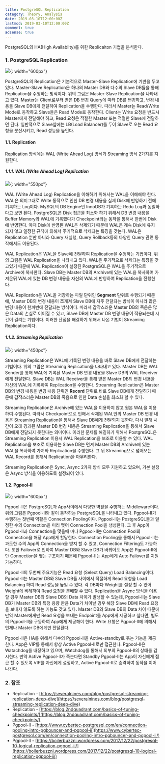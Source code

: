 ```yaml
---
title: PostgreSQL Replication
category: Theory, Analysis
date: 2019-03-10T12:00:00Z
lastmod: 2019-03-10T12:00:00Z
comment: true
adsense: true
---
```


PostgreSQL의 HA(High Availabilty)를 위한 Replicaiton 기법을 분석한다.

### 1. PostgreSQL Replication

![]({{site.baseurl}}/images/theory_analysis/PostgreSQL_Replication/Master_Slave.PNG){: width="600px"}

PostgreSQL의 Replication은 기본적으로 Master-Slave Replication에 기반을 두고 있다. Master-Slave Replication은 하나의 Master DB와 다수의 Slave DB들을 통해 Replication을 수행하는 방식이다. 위의 그림은 Master-Slave Replication을 나타내고 있다. Master는 Client로부터 받은 DB 변경 Query에 따라 DB를 변경하고, 변경 내용을 Slave DB에게 전달하여 Replication을 수행한다. 따라서 Master는 Read/Write Mode로 동작하고 Slave들은 Read Mode로 동작한다. Client는 Write 요청을 반드시 Master에게 전달해야 하고, Read 요청은 적절한 Master 또는 적절한 Slave에 전달하면 된다. 일반적으로 Slave앞에는 LB(Load Balancer)를 두어 Slave로 오는 Read 요청을 분산시키고, Read 성능을 높인다.

#### 1.1. Replication

Replication 방식에는 WAL (Write Ahead Log) 방식과 Streaming 방식 2가지를 지원한다.

##### 1.1.1. WAL (Write Ahead Log) Replication

![]({{site.baseurl}}/images/theory_analysis/PostgreSQL_Replication/WAL_Replication.PNG){: width="550px"}

WAL (Write Ahead Log) Replication을 이해하기 위해서는 WAL을 이해해야 한다. WAL은 의미그대로 Write 동작으로 인한 DB 변경 내용을 실제 Disk에 반영하기 전에 기록하는 Log이다. MySQL의 DB Engine인 InnoDB가 기록하는 Redo Log과 동일하다고 보면 된다. PostgreSQL은 Disk 접근을 최소화 하기 위해서 DB 변경 내용을 Buffer Memory와 WAL에 기록했다가 Checkpoint라는 동작을 통해서 한번에 Disk에 반영한다. 이때 Disk에 반영된 WAL은 삭제되기 때문에 WAL은 계속 Disk에 유지 되지 않고 일정한 규칙에 의해서 주기적으로 삭제되는 특징을 갖는다. WAL은 Replication 뿐만 아니라 Query 재실행, Query Rollback등의 다양한 Query 관련 동작에서도 이용된다.

WAL Replication은 WAL을 Slave에 전달하여 Replication을 수행하는 기법이다. 위의 그림은 WAL Replication을 나타내고 있다. WAL은 주기적으로 삭제되는 특징을 갖고있기 때문에 WAL Replication이 설정된 PostgreSQL은 WAL을 주기적으로 Archive에 복사한다. Slave DB는 Master DB의 Archive에 있는 WAL을 복사하여 가져온뒤 WAL에 있는 DB 변경 내용을 자신의 WAL에 반영하여 Replication을 진행한다.

WAL Replication은 WAL을 저장하는 파일 단위인 **Segment** 단위로 수행되기 때문에, Master DB의 변경 내용이 쪼개져 Slave DB에 자주 전달되는 방식이 아니라 많은 변경 내용이 한꺼번에 전달되는 방식이다. 따라서 갑작스러운 Master DB의 죽음은 많은 Data의 손실로 이어질 수 있고, Slave DB에 Master DB 변경 내용이 적용되는데 시간이 걸리는 기법이다. 이러한 단점을 해결하기 위해서 나온 기법이 Streaming Replication이다.

##### 1.1.2. Streaming Replication

![]({{site.baseurl}}/images/theory_analysis/PostgreSQL_Replication/Streaming_Replication.PNG){: width="450px"}

Streaming Replication은 WAL에 기록된 변경 내용을 바로 Slave DB에게 전달하는 기법이다. 위의 그림은 Streaming Replication을 나타내고 있다. Master DB는 WAL Sender를 통해 WAL에 기록된 Master DB 변경 내용을 Slave DB의 WAL Receiver에게 전달한다. Slave DB는 WAL Receiver을 통해 받은 Master DB의 변경 내용을 자신의 WAL에 기록하여 Replication을 수행한다. Streaming Replication은 Master DB의 변경 내용을 변경 내용 단위인 **Record** 단위로 바로 Slave DB에게 전달하기 때문에 갑작스러운 Master DB의 죽음으로 인한 Data 손실을 최소화 할 수 있다.

Streaming Replication은 Archive에 있는 WAL을 이용하지 않고 원본 WAL을 이용하여 수행된다. 따라서 Checkpoint으로 인해서 삭제된 WAL안의 Master DB 변경 내용은 Streaming Replication을 통해서 Slave DB에게 전달되지 못한다. 다시 말해 시간이 오래 경과된 Master DB 변경 내용은 Streaming Replication을 통해서 Slave DB에게 전달되지 못한다는 의미이다. 이러한 문제를 해결하기 위해서 PostgreSQL은 Streaming Replication 이용시 WAL Replication을 보조로 이용할 수 있다. WAL Replication을 보조로 이용하는 Slave DB는 먼져 Master DB의 Archive에 있는 WAL을 복사하여 가져와 Replication을 수행한다. 그 뒤 Streaming으로 넘어오는 WAL Record를 통해서 Replication을 마무리한다.

Streaming Replication은 Sync, Async 2가지 방식 모두 지원하고 있으며, 기본 설정은 Async 방식을 이용하도록 설정되어 있다.

#### 1.2. Pgpool-II

![]({{site.baseurl}}/images/theory_analysis/PostgreSQL_Replication/Pgpool.PNG){: width="600px"}

Pgpool-II은 PostgreSQL과 App사이에서 다양한 역활을 수행하는 Middleware이다. 위의 그림은 Pgpool-II와 같이 동작하는 PostgreSQL을 나타내고 있다. Pgpool-II가 수행하는 첫번째 역활은 Connection Pooling이다. Pgpool-II는 PostgreSQL들과 일정한 수의 Connection을 미리 맺어 Connection Pool을 생성한다. 그 후 App이 Pgpool-II과 Connection을 맺을때 마다 Pgpool-II는 Connection Pool의 Connection을 해당 App에게 할당한다. Connection Pooling을 통해서 Pgpool-II는 과도한 수의 App의 Connection을 방지 할 수 있고, Connection Filtering도 가능하다. 또한 Failover로 인하여 Master DB와 Slave DB가 바뀌어도 App은 Pgpool-II에만 Connection을 맺는 구조이기 때문에 Pgpool-II는 App에게 Auto Failover를 지원가능하다.

Pgpool-II의 두번째 주요기능은 Read 요청 (Select Query) Load Balancing이다. Pgpool-II는 Master DB와 Slave DB들 사이에서 적절하게 Read 요청을 Load Balancing 하여 Read 성능을 높일 수 있다. 각 DB마다 Weight를 설정 할 수 있어 Weight에 비례하여 Read 요청을 분배할 수 있다. Replication을 Async 방식을 이용할 경우 Master DB와 Slave DB의 Data 차이가 발생할 수 있는데, Pgpool-II는 Slave DB가 Master DB와 특정 용량 만큼 Data가 차이날 경우 해당 Slave DB에 Read 요청을 보내지 않도록 하는 기능도 갖고 있다. Master DB와 Slave DB의 Data 차이 때문에 만약 Master에게만 Read 요청을 보내는 Endpoint를 App에게 제공하고 싶다면, 별도의 Pgpool-II을 구동하여 App에게 제공해야 한다. Write 요청은 Pgpool-II에 의해서 언제나 Master DB에게만 전달된다.

Pgpool-II은 HA를 위해서 다수의 Pgpool-II을 Active-standby로 묶는 기능을 제공한다. App은 VIP를 통해서 항상 Active Pgpool-II로만 접근한다. Pgpool-II은 Watachdog를 내장하고 있으며, Watchdog를 통해서 외부의 Pgpool-II의 상태를 감시한다. 만약 Active Pgpool-II가 죽는다면 Standby Pgpool-II는 App이 자신에게 접근 할 수 있도록 VIP를 자신에게 설정하고, Active Pgpool-II로 승격하여 동작을 이어나간다.

### 2. 참조

* Replication - [https://severalnines.com/blog/postgresql-streaming-replication-deep-dive](https://severalnines.com/blog/postgresql-streaming-replication-deep-dive)
* Replication - [https://blog.2ndquadrant.com/basics-of-tuning-checkpoints/](https://blog.2ndquadrant.com/basics-of-tuning-checkpoints/)
* Pgpool-II - [https://www.cybertec-postgresql.com/en/connection-pooling-intro-pgbouncer-and-pgpool-ii](https://www.cybertec-postgresql.com/en/connection-pooling-intro-pgbouncer-and-pgpool-ii/)
* Pgpool-II - [https://boilerbuzzni.wordpress.com/2017/12/22/postgresql-10-logical-replication-pgpool-ii/](https://boilerbuzzni.wordpress.com/2017/12/22/postgresql-10-logical-replication-pgpool-ii/)